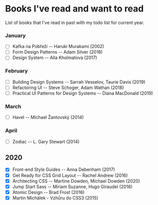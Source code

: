 # Books I've read and want to read

List of books that I've read in past with my todo list for current year.

### January

- [ ] Kafka na Pobřeží -- Haruki Murakami (2002)
- [ ] Form Design Patterns -- Adam Silver (2018)
- [ ] Design System -- Alla Kholmatova (2017)

### February

- [ ] Building Design Systems -- Sarrah Vesselov, Taurie Davis (2019)
- [ ] Refactoring UI -- Steve Schoger, Adam Wathan (2018)
- [ ] Practical UI Patterns for Design Systems -- Diana MacDonald (2019)

### March

- [ ] Havel -- Michael Žantovský (2014)

### April

- [ ] Zodiac -- L. Gary Stewart (2014)

## 2020
- [x] Front-end Style Guides -- Anna Debenham (2017)
- [x] Get Ready for CSS Grid Layout -- Rachel Andrew (2016)
- [x] Architecting CSS -- Martine Dowden, Michael Dowden (2020)
- [x] Jump Start Sass -- Miriam Suzanne, Hugo Giraudel (2016)
- [x] Atomic Design -- Brad Frost (2016)
- [x] Martin Michálek - Vzhůru do CSS3 (2015)